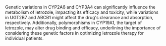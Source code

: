 Genetic variations in CYP2A6 and CYP3A4 can significantly influence the metabolism of letrozole, impacting its efficacy and toxicity, while variations in UGT2B7 and ABCB1 might affect the drug's clearance and absorption, respectively. Additionally, polymorphisms in CYP19A1, the target of letrozole, may alter drug binding and efficacy, underlining the importance of considering these genetic factors in optimizing letrozole therapy for individual patients.